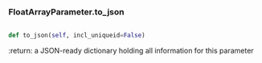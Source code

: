 ### FloatArrayParameter.to_json

```py

def to_json(self, incl_uniqueid=False)

```



:return: a JSON-ready dictionary holding all information for this
    parameter

